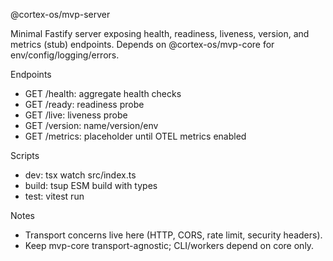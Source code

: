 @cortex-os/mvp-server

Minimal Fastify server exposing health, readiness, liveness, version, and metrics (stub) endpoints. Depends on @cortex-os/mvp-core for env/config/logging/errors.

Endpoints
- GET /health: aggregate health checks
- GET /ready: readiness probe
- GET /live: liveness probe
- GET /version: name/version/env
- GET /metrics: placeholder until OTEL metrics enabled

Scripts
- dev: tsx watch src/index.ts
- build: tsup ESM build with types
- test: vitest run

Notes
- Transport concerns live here (HTTP, CORS, rate limit, security headers).
- Keep mvp-core transport-agnostic; CLI/workers depend on core only.

